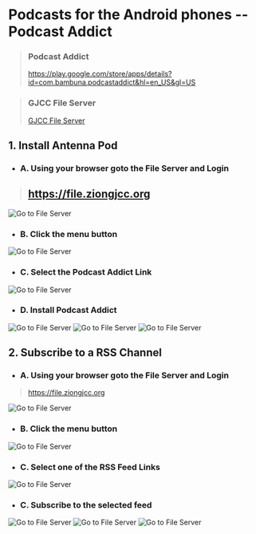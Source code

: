 # Podcasts for the Android phones -- Podcast Addict

> ### Podcast Addict
> https://play.google.com/store/apps/details?id=com.bambuna.podcastaddict&hl=en_US&gl=US

> ### GJCC File Server
> [GJCC File Server](https://file.ziongjcc.org)

## 1. Install Antenna Pod

* ### A. Using your browser goto the File Server and Login

> ## https://file.ziongjcc.org

![Go to File Server](images/fileserver/FileServer-Login-01.png)

* ### B. Click the menu button

![Go to File Server](images/fileserver/FileServer-Menu-Button.png)

* ### C. Select the Podcast Addict Link

![Go to File Server](images/fileserver/FileServer-Menu-Podcast-Addict.png)

* ### D. Install Podcast Addict

![Go to File Server](images/podcastaddict/Addict-Playstore-Install.png)
![Go to File Server](images/podcastaddict/Addict-Playstore-Installing.png)
![Go to File Server](images/podcastaddict/Addict-Playstore-Installed.png)

## 2. Subscribe to a RSS Channel

* ### A. Using your browser goto the File Server and Login

> https://file.ziongjcc.org

![Go to File Server](images/fileserver/FileServer-Login-01.png)

* ### B. Click the menu button

![Go to File Server](images/fileserver/FileServer-Menu-Button.png)

* ### C. Select one of the RSS Feed Links

![Go to File Server](images/fileserver/FileServer-Menu-RSS-Feeds.png)


* ### C. Subscribe to the selected feed

![Go to File Server](images/podcastaddict/Addict-Subscribe-01.png)
![Go to File Server](images/podcastaddict/Addict-Subscribe-02.png)
![Go to File Server](images/podcastaddict/Addict-Subscription.png)


